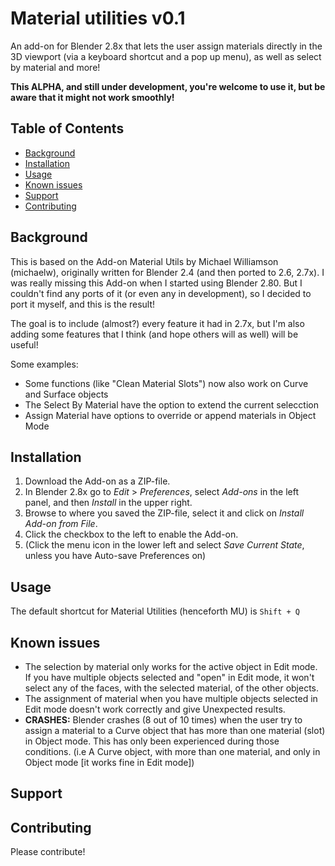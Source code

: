 # Material utilities v0.1
An add-on for Blender 2.8x that lets the user assign materials directly in the 3D viewport (via a keyboard shortcut and a pop up menu), as well as select by material and more!

**This ALPHA, and still under development, you're welcome to use it, but be aware that it might not work smoothly!**

## Table of Contents

- [Background](#background)
- [Installation](#installation)
- [Usage](#usage)
- [Known issues](#knownissues)
- [Support](#support)
- [Contributing](#contributing)

## Background

This is based on the Add-on Material Utils by Michael Williamson (michaelw), originally written for Blender 2.4 (and then ported to 2.6, 2.7x).
I was really missing this Add-on when I started using Blender 2.80. But I couldn't find any ports of it (or even any in development),
so I decided to port it myself, and this is the result!

The goal is to include (almost?) every feature it had in 2.7x, but I'm also adding some features that I think (and hope others will as well)
will be useful!

Some examples:
- Some functions (like "Clean Material Slots") now also work on Curve and Surface objects
- The Select By Material have the option to extend the current selecction
- Assign Material have options to override or append materials in Object Mode

## Installation

1. Download the Add-on as a ZIP-file.
2. In Blender 2.8x go to *Edit* > *Preferences*, select *Add-ons* in the left panel, and then *Install* in the upper right.
3. Browse to where you saved the ZIP-file, select it and click on *Install Add-on from File*.
4. Click the checkbox to the left to enable the Add-on.
5. (Click the menu icon in the lower left and select *Save Current State*, unless you have Auto-save Preferences on)

## Usage

The default shortcut for Material Utilities (henceforth MU) is `Shift + Q`


## Known issues

- The selection by material only works for the active object in Edit mode.
  If you have multiple objects selected and "open" in Edit mode, it won't select any of the faces,
  with the selected material, of the other objects.
- The assignment of material when you have multiple objects selected in Edit mode doesn't work correctly
  and give Unexpected results.
- **CRASHES:** Blender crashes (8 out of 10 times) when the user try to assign a material to a Curve object
  that has more than one material (slot) in Object mode. This has only been experienced during those conditions.
  (i.e A Curve object, with more than one material, and only in Object mode [it works fine in Edit mode])

## Support



## Contributing

Please contribute!
